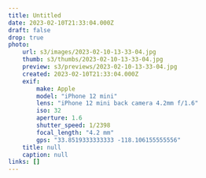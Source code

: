 ```yaml
---
title: Untitled
date: 2023-02-10T21:33:04.000Z
draft: false
drop: true
photo:
    url: s3/images/2023-02-10-13-33-04.jpg
    thumb: s3/thumbs/2023-02-10-13-33-04.jpg
    preview: s3/previews/2023-02-10-13-33-04.jpg
    created: 2023-02-10T21:33:04.000Z
    exif:
        make: Apple
        model: "iPhone 12 mini"
        lens: "iPhone 12 mini back camera 4.2mm f/1.6"
        iso: 32
        aperture: 1.6
        shutter_speed: 1/2398
        focal_length: "4.2 mm"
        gps: "33.8519333333333 -118.106155555556"
    title: null
    caption: null
links: []
---
```

